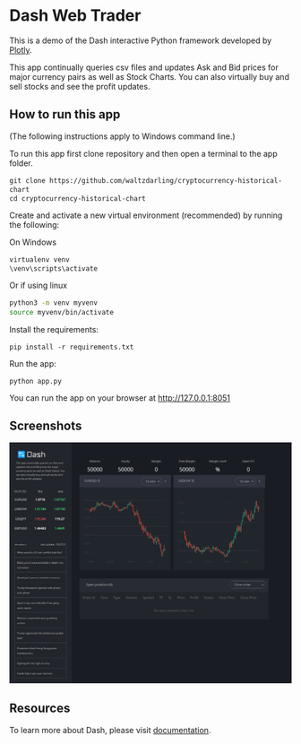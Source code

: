 # Dash Web Trader
This is a demo of the Dash interactive Python framework developed by [Plotly](https://plot.ly/).
                            
This app continually queries csv files and updates Ask and Bid prices for major currency 
pairs as well as Stock Charts. You can also virtually buy and sell stocks and see the 
profit updates.

## How to run this app

(The following instructions apply to Windows command line.)

To run this app first clone repository and then open a terminal to the app folder.

```
git clone https://github.com/waltzdarling/cryptocurrency-historical-chart
cd cryptocurrency-historical-chart
```

Create and activate a new virtual environment (recommended) by running
the following:

On Windows

```
virtualenv venv 
\venv\scripts\activate
```

Or if using linux

```bash
python3 -m venv myvenv
source myvenv/bin/activate
```

Install the requirements:

```
pip install -r requirements.txt
```
Run the app:

```
python app.py
```
You can run the app on your browser at http://127.0.0.1:8051

## Screenshots

![demo.png](demo.png)

## Resources

To learn more about Dash, please visit [documentation](https://plot.ly/dash).
